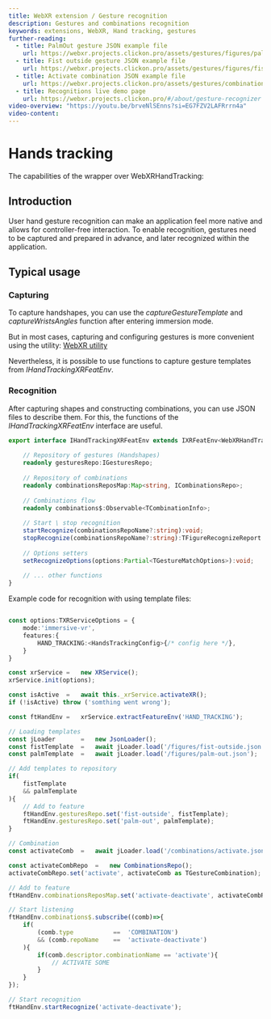 ```yaml
---
title: WebXR extension / Gesture recognition
description: Gestures and combinations recognition 
keywords: extensions, WebXR, Hand tracking, gestures
further-reading:
  - title: PalmOut gesture JSON example file
    url: https://webxr.projects.clickon.pro/assets/gestures/figures/palm-out.json
  - title: Fist outside gesture JSON example file
    url: https://webxr.projects.clickon.pro/assets/gestures/figures/fist-outside.json
  - title: Activate combination JSON example file
    url: https://webxr.projects.clickon.pro/assets/gestures/combinations/activate.json
  - title: Recognitions live demo page
    url: https://webxr.projects.clickon.pro/#/about/gesture-recognizer
video-overview: "https://youtu.be/brveNlSEnns?si=EG7FZV2LAFRrrn4a"
video-content:
---
```


# Hands tracking
The capabilities of the wrapper over WebXRHandTracking:

## Introduction
User hand gesture recognition can make an application feel more
native and allows for controller-free interaction.
To enable recognition, gestures need to be captured and prepared
in advance, and later recognized within the application.

## Typical usage

### Capturing

To capture handshapes, you can use the _captureGestureTemplate_ and _captureWristsAngles_
function after entering immersion mode.

But in most cases, capturing and configuring gestures is more convenient using the utility:
[WebXR utility](https://webxr.projects.clickon.pro)

Nevertheless, it is possible to use functions to capture gesture templates from _IHandTrackingXRFeatEnv_.

### Recognition

After capturing shapes and constructing combinations, you can use JSON files to describe them.
For this, the functions of the _IHandTrackingXRFeatEnv_ interface are useful.

```typescript
export interface IHandTrackingXRFeatEnv extends IXRFeatEnv<WebXRHandTracking> {
	
	// Repository of gestures (Handshapes)
	readonly gesturesRepo:IGesturesRepo;
	
	// Repository of combinations
	readonly combinationsReposMap:Map<string, ICombinationsRepo>;
	
	// Combinations flow
	readonly combinations$:Observable<TCombinationInfo>;
	
	// Start \ stop recognition
	startRecognize(combinationsRepoName?:string):void;
	stopRecognize(combinationsRepoName?:string):TFigureRecognizeReport | undefined;
	
	// Options setters
	setRecognizeOptions(options:Partial<TGestureMatchOptions>):void;
	
	// ... other functions
}
```
Example code for recognition with using template files:
```typescript

const options:TXRServiceOptions = {
	mode:'immersive-vr',
	features:{
		HAND_TRACKING:<HandsTrackingConfig>{/* config here */},
    }
} 

const xrService =   new XRService();
xrService.init(options);

const isActive  =   await this._xrService.activateXR();
if (!isActive) throw ('somthing went wrong');

const ftHandEnv =   xrService.extractFeatureEnv('HAND_TRACKING');

// Loading templates
const jLoader       =   new JsonLoader();
const fistTemplate  =   await jLoader.load('/figures/fist-outside.json');
const palmTemplate  =   await jLoader.load('/figures/palm-out.json');

// Add templates to repository
if(
    fistTemplate
    && palmTemplate
){
    // Add to feature
    ftHandEnv.gesturesRepo.set('fist-outside', fistTemplate);
    ftHandEnv.gesturesRepo.set('palm-out', palmTemplate);
}

// Combination
const activateComb  =   await jLoader.load('/combinations/activate.json');

const activateCombRepo  =   new CombinationsRepo();
activateCombRepo.set('activate', activateComb as TGestureCombination);

// Add to feature
ftHandEnv.combinationsReposMap.set('activate-deactivate', activateCombRepo);

// Start listening
ftHandEnv.combinations$.subscribe((comb)=>{
    if(
        (comb.type           ==  'COMBINATION')
        && (comb.repoName    ==  'activate-deactivate')
    ){
        if(comb.descriptor.combinationName == 'activate'){
            // ACTIVATE SOME
        }
    }
});

// Start recognition
ftHandEnv.startRecognize('activate-deactivate');

```